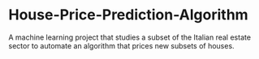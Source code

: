# House-Price-Prediction-Algorithm
A machine learning project that studies a subset of the Italian real estate sector to automate an algorithm that prices new subsets of houses.
